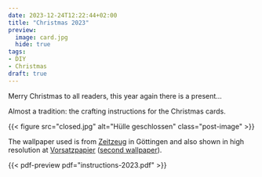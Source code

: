 ```yaml
---
date: 2023-12-24T12:22:44+02:00
title: "Christmas 2023"
preview:
  image: card.jpg
  hide: true
tags:
- DIY
- Christmas
draft: true
---
```


Merry Christmas to all readers, this year again there is a present...
<!--more-->

Almost a tradition: the crafting instructions for the Christmas cards.

{{< figure src="closed.jpg" alt="Hülle geschlossen" class="post-image" >}}

The wallpaper used is from [Zeitzeug](http://zeitzeug.de/) in Göttingen and also shown in high resolution at [Vorsatzpapier](https://vorsatzpapier.projektemacher.org/post/tapete-18/) ([second wallpaper](https://vorsatzpapier.projektemacher.org/post/tapete-19/)).

{{< pdf-preview pdf="instructions-2023.pdf" >}}
